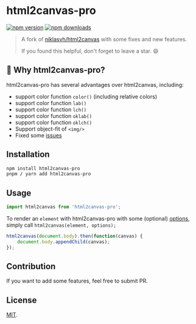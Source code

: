# html2canvas-pro

[![npm version](https://badgen.net/npm/v/html2canvas-pro)](https://npm.im/html2canvas-pro) [![npm downloads](https://badgen.net/npm/dm/html2canvas-pro)](https://npm.im/html2canvas-pro)

> A fork of [niklasvh/html2canvas](https://github.com/niklasvh/html2canvas) with some fixes and new features.
>
> If you found this helpful, don't forget to leave a star. 😄

## 🌟 Why html2canvas-pro?

html2canvas-pro has several advantages over html2canvas, including:
- support color function ```color()``` (including relative colors)
- support color function ```lab()```
- support color function ```lch()```
- support color function ```oklab()```
- support color function ```oklch()```
- Support object-fit of ```<img/>```
- Fixed some [issues](./CHANGELOG.md)

## Installation

```sh
npm install html2canvas-pro
pnpm / yarn add html2canvas-pro
```

## Usage
```javascript
import html2canvas from 'html2canvas-pro';
```

To render an `element` with html2canvas-pro with some (optional) [options](/docs/configuration.md), simply call `html2canvas(element, options);`

```javascript
html2canvas(document.body).then(function(canvas) {
    document.body.appendChild(canvas);
});
```

## Contribution

If you want to add some features, feel free to submit PR.

## License

[MIT](LICENSE).
